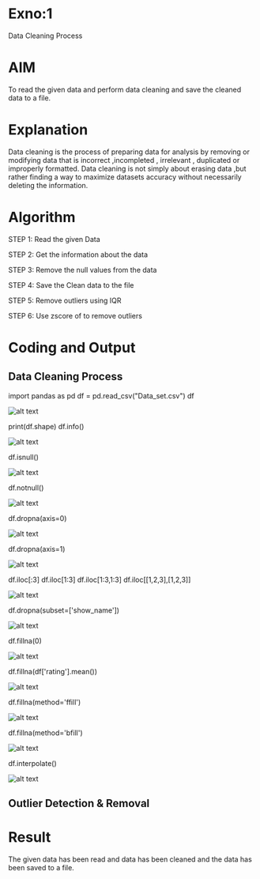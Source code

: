 # Exno:1
Data Cleaning Process

# AIM
To read the given data and perform data cleaning and save the cleaned data to a file.

# Explanation
Data cleaning is the process of preparing data for analysis by removing or modifying data that is incorrect ,incompleted , irrelevant , duplicated or improperly formatted. Data cleaning is not simply about erasing data ,but rather finding a way to maximize datasets accuracy without necessarily deleting the information.

# Algorithm
STEP 1: Read the given Data

STEP 2: Get the information about the data

STEP 3: Remove the null values from the data

STEP 4: Save the Clean data to the file

STEP 5: Remove outliers using IQR

STEP 6: Use zscore of to remove outliers

# Coding and Output

## Data Cleaning Process
import pandas as pd
df = pd.read_csv("Data_set.csv")
df

![alt text](image.png)

print(df.shape)
df.info()

![alt text](image-1.png)

df.isnull()

![alt text](image-2.png)

df.notnull()

![alt text](image-3.png)

df.dropna(axis=0) 

![alt text](image-4.png) 

df.dropna(axis=1)

![alt text](image-5.png) 

df.iloc[:3]
df.iloc[1:3]
df.iloc[1:3,1:3]
df.iloc[[1,2,3],[1,2,3]]

![alt text](image-6.png) 

df.dropna(subset=['show_name'])

![alt text](image-7.png) 

df.fillna(0)

![alt text](image-8.png)

df.fillna(df['rating'].mean())

![alt text](image-9.png) 

df.fillna(method='ffill')

![alt text](image-10.png) 

df.fillna(method='bfill')

![alt text](image-11.png) 

df.interpolate()

![alt text](image-12.png)  

## Outlier Detection & Removal

# Result
          
The given data has been read and data has been cleaned and the data has been saved to a file.
